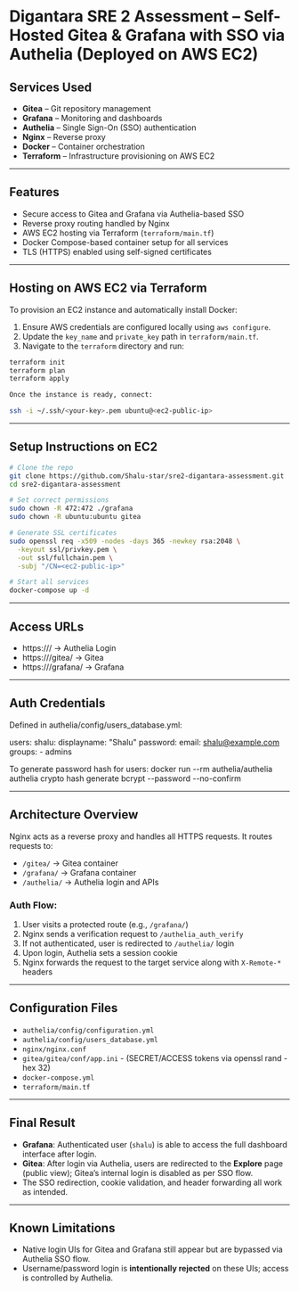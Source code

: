 # Digantara SRE 2 Assessment – Self-Hosted Gitea & Grafana with SSO via Authelia (Deployed on AWS EC2)

## Services Used

- **Gitea** – Git repository management  
- **Grafana** – Monitoring and dashboards  
- **Authelia** – Single Sign-On (SSO) authentication  
- **Nginx** – Reverse proxy  
- **Docker** – Container orchestration  
- **Terraform** – Infrastructure provisioning on AWS EC2  

---

## Features

- Secure access to Gitea and Grafana via Authelia-based SSO  
- Reverse proxy routing handled by Nginx  
- AWS EC2 hosting via Terraform (`terraform/main.tf`)  
- Docker Compose-based container setup for all services  
- TLS (HTTPS) enabled using self-signed certificates  

---

## Hosting on AWS EC2 via Terraform

To provision an EC2 instance and automatically install Docker:

1. Ensure AWS credentials are configured locally using `aws configure`.
2. Update the `key_name` and `private_key` path in `terraform/main.tf`.
3. Navigate to the `terraform` directory and run:

```bash
terraform init
terraform plan
terraform apply

Once the instance is ready, connect:

ssh -i ~/.ssh/<your-key>.pem ubuntu@<ec2-public-ip>
```
---
## Setup Instructions on EC2

```bash
# Clone the repo
git clone https://github.com/Shalu-star/sre2-digantara-assessment.git
cd sre2-digantara-assessment

# Set correct permissions
sudo chown -R 472:472 ./grafana
sudo chown -R ubuntu:ubuntu gitea

# Generate SSL certificates
sudo openssl req -x509 -nodes -days 365 -newkey rsa:2048 \
  -keyout ssl/privkey.pem \
  -out ssl/fullchain.pem \
  -subj "/CN=<ec2-public-ip>" 

# Start all services
docker-compose up -d
```
---

## Access URLs

- https://<ec2-public-ip>/ → Authelia Login
- https://<ec2-public-ip>/gitea/ → Gitea
- https://<ec2-public-ip>/grafana/ → Grafana

---

## Auth Credentials

Defined in authelia/config/users_database.yml:

users:
  shalu:
    displayname: "Shalu"
    password: <argon2id-hash>
    email: shalu@example.com
    groups:
      - admins

To generate password hash for users:
docker run --rm authelia/authelia authelia crypto hash generate bcrypt --password <your password> --no-confirm

---

## Architecture Overview

Nginx acts as a reverse proxy and handles all HTTPS requests. It routes requests to:

- `/gitea/` → Gitea container
- `/grafana/` → Grafana container
- `/authelia/` → Authelia login and APIs

### Auth Flow:

1. User visits a protected route (e.g., `/grafana/`)
2. Nginx sends a verification request to `/authelia_auth_verify`
3. If not authenticated, user is redirected to `/authelia/` login
4. Upon login, Authelia sets a session cookie
5. Nginx forwards the request to the target service along with `X-Remote-*` headers

---

## Configuration Files

- `authelia/config/configuration.yml`
- `authelia/config/users_database.yml`
- `nginx/nginx.conf`
- `gitea/gitea/conf/app.ini` - (SECRET/ACCESS tokens via openssl rand -hex 32)
- `docker-compose.yml`
- `terraform/main.tf`

---

## Final Result

- **Grafana**: Authenticated user (`shalu`) is able to access the full dashboard interface after login.
- **Gitea**: After login via Authelia, users are redirected to the **Explore** page (public view); Gitea’s internal login is disabled as per SSO flow.
- The SSO redirection, cookie validation, and header forwarding all work as intended.

---

## Known Limitations

- Native login UIs for Gitea and Grafana still appear but are bypassed via Authelia SSO flow.
- Username/password login is **intentionally rejected** on these UIs; access is controlled by Authelia.